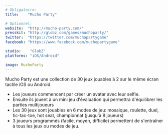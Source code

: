 ```yaml
---
# Obligatoire:
title:    "Mucho Party"

# Optionnel:
website:  "http://mucho-party.com/"
presskit: "http://globz.com/games/muchoparty/"
twitter:  "https://twitter.com/muchopartygame"
facebook: "https://www.facebook.com/muchopartygame"

studio:    "GlobZ"
platforms: "iOS/Android"

image: MuchoParty
---
```


Mucho Party est une collection de 30 jeux jouables à 2 sur le même écran tactile iOS ou Android.

- Les joueurs commencent par créer un avatar avec leur selfie.
- Ensuite ils jouent à un mini jeu d'évaluation qui permettra d'équilibrer les parties multijoueurs
- Les 30 jeux sont jouables en 6 modes de jeu: mosaique, roulette, duel, tic-tac-toe, hot seat, championnat (jusqu'à 8 joueurs)
- 3 joueurs programmés (facile, moyen, difficile) permettent de s'entraîner à tous les jeux ou modes de jeu.
